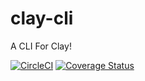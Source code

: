 # clay-cli
A CLI For Clay!

[![CircleCI](https://circleci.com/gh/nymag/clay-cli.svg?style=svg)](https://circleci.com/gh/nymag/clay-cli) [![Coverage Status](https://coveralls.io/repos/github/nymag/clay-cli/badge.svg?branch=master)](https://coveralls.io/github/nymag/clay-cli?branch=master)
